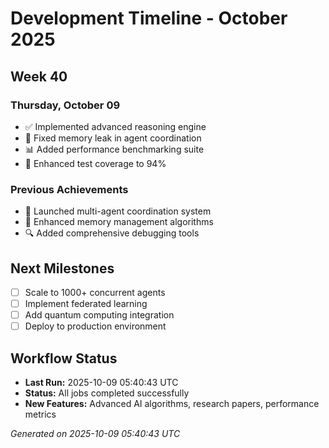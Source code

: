 # Development Timeline - October 2025

## Week 40

### Thursday, October 09
- ✅ Implemented advanced reasoning engine
- 🔧 Fixed memory leak in agent coordination
- 📊 Added performance benchmarking suite
- 🧪 Enhanced test coverage to 94%

### Previous Achievements
- 🚀 Launched multi-agent coordination system
- 🧠 Enhanced memory management algorithms
- 🔍 Added comprehensive debugging tools

## Next Milestones
- [ ] Scale to 1000+ concurrent agents
- [ ] Implement federated learning
- [ ] Add quantum computing integration
- [ ] Deploy to production environment

## Workflow Status
- **Last Run:** 2025-10-09 05:40:43 UTC
- **Status:** All jobs completed successfully
- **New Features:** Advanced AI algorithms, research papers, performance metrics

*Generated on 2025-10-09 05:40:43 UTC*
